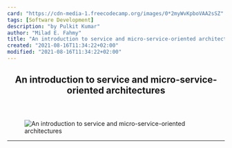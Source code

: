 ```yaml
---
card: "https://cdn-media-1.freecodecamp.org/images/0*2myWvKpboVAA2sSZ"
tags: [Software Development]
description: "by Pulkit Kumar"
author: "Milad E. Fahmy"
title: "An introduction to service and micro-service-oriented architectures"
created: "2021-08-16T11:34:22+02:00"
modified: "2021-08-16T11:34:22+02:00"
---
```

<div class="site-wrapper">
<main id="site-main" class="site-main outer">
<div class="inner">
<article class="post-full post tag-software-development tag-technology tag-software-engineering tag-web-development tag-startup ">
<header class="post-full-header">
<h1 class="post-full-title">An introduction to service and micro-service-oriented architectures</h1>
</header>
<figure class="post-full-image">
<picture>
<source media="(max-width: 700px)" sizes="1px" srcset="data:image/gif;base64,R0lGODlhAQABAIAAAAAAAP///yH5BAEAAAAALAAAAAABAAEAAAIBRAA7 1w">
<source media="(min-width: 701px)" sizes="(max-width: 800px) 400px,
(max-width: 1170px) 700px,
1400px" srcset="https://cdn-media-1.freecodecamp.org/images/0*2myWvKpboVAA2sSZ 300w,
https://cdn-media-1.freecodecamp.org/images/0*2myWvKpboVAA2sSZ 600w,
https://cdn-media-1.freecodecamp.org/images/0*2myWvKpboVAA2sSZ 1000w,
https://cdn-media-1.freecodecamp.org/images/0*2myWvKpboVAA2sSZ 2000w">
<img onerror="this.style.display='none'" src="https://cdn-media-1.freecodecamp.org/images/0*2myWvKpboVAA2sSZ" alt="An introduction to service and micro-service-oriented architectures">
</picture>
</figure>
<section class="post-full-content">
<div class="post-content medium-migrated-article">
</div>
<hr>
</section>
</article>
</div>
</main>
</div>
<!-- Google Tag Manager (noscript) -->
<!-- End Google Tag Manager (noscript) -->
